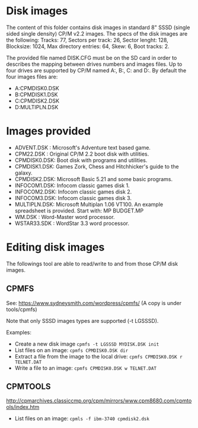 # Disk images

The content of this folder contains disk images in standard 8" SSSD (single sided single density) CP/M v2.2 images. The specs of the disk images are the following: Tracks: 77, Sectors per track: 26, Sector lenght: 128, Blocksize: 1024, Max directory entries: 64, Skew: 6, Boot tracks: 2.

The provided file named DISK.CFG must be on the SD card in order to describes the mapping between drives numbers and images files. Up to four drives are supported by CP/M named A:, B:, C: and D:. By default the four images files are:
 * A:CPMDISK0.DSK  
 * B:CPMDISK1.DSK  
 * C:CPMDISK2.DSK  
 * D:MULTIPLN.DSK 

# Images provided

* ADVENT.DSK  : Microsoft's Adventure text based game.
* CPM22.DSK   : Original CP/M 2.2 boot disk with utilities.
* CPMDISK0.DSK: Boot disk with programs and utilities.
* CPMDISK1.DSK: Games Zork, Chess and Hitchhicker's guide to the galaxy.
* CPMDISK2.DSK: Microsoft Basic 5.21 and some basic programs.
* INFOCOM1.DSK: Infocom classic games disk 1.
* INFOCOM2.DSK: Infocom classic games disk 2.
* INFOCOM3.DSK: Infocom classic games disk 3.
* MULTIPLN.DSK: Microsoft Multiplan 1.06 VT100. An example spreadsheet is provided. Start with: MP BUDGET.MP
* WM.DSK	  : Word-Master word processor.
* WSTAR33.SDK : WordStar 3.3 word processor.

# Editing disk images

The followings tool are able to read/write to and from those CP/M disk images.

## CPMFS

See: https://www.sydneysmith.com/wordpress/cpmfs/
(A copy is under tools/cpmfs)

Note that only SSSD images types are supported (-t LGSSSD).

Examples:
* Create a new disk image
	`cpmfs -t LGSSSD MYDISK.DSK init`
* List files on an image: 
	`cpmfs CPMDISK0.DSK dir`
* Extract a file from the image to the local drive: 
	`cpmfs CPMDISK0.DSK r TELNET.DAT`
* Write a file to an image: 
	`cpmfs CPMDISK0.DSK w TELNET.DAT`

## CPMTOOLS 

http://cpmarchives.classiccmp.org/cpm/mirrors/www.cpm8680.com/cpmtools/index.htm

* List files on an image: 
	`cpmls -f ibm-3740 cpmdisk2.dsk`

